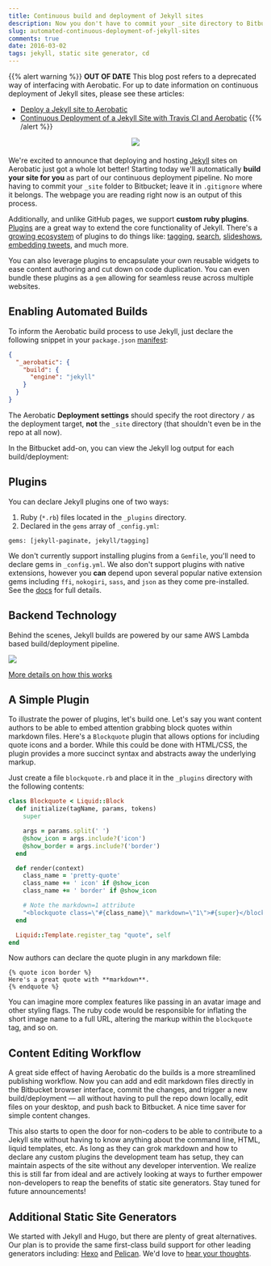 ```yaml
---
title: Continuous build and deployment of Jekyll sites
description: Now you don't have to commit your _site directory to Bitbucket. We'll automatically run jekyll build and push the compiled output.
slug: automated-continuous-deployment-of-jekyll-sites
comments: true
date: 2016-03-02
tags: jekyll, static site generator, cd
---
```


{{% alert warning %}}
**OUT OF DATE** This blog post refers to a deprecated way of interfacing with Aerobatic. For up to date information on continuous deployment of Jekyll sites, please see these articles:

* [Deploy a Jekyll site to Aerobatic](/docs/static-site-generators/#jekyll)
* [Continuous Deployment of a Jekyll Site with Travis CI and Aerobatic](/blog/jekyll-travis-github-aerobatic/)
{{% /alert %}}

<div style="text-align: center; margin-bottom: 20px;">
<img src="////www.aerobatic.com/media/logos/jekyll.png" style="max-width: 100%; max-height: 200px;">
</div>

We're excited to announce that deploying and hosting [Jekyll](https://jekyllrb.com/) sites on Aerobatic just got a whole lot better! Starting today we'll automatically **build your site for you** as part of our continuous deployment pipeline. No more having to commit your `_site` folder to Bitbucket; leave it in `.gitignore` where it belongs. The webpage you are reading right now is an output of this process.

Additionally, and unlike GitHub pages, we support **custom ruby plugins**. [Plugins](https://jekyllrb.com/docs/plugins/) are a great way to extend the core functionality of Jekyll. There's a [growing ecosystem](http://www.jekyll-plugins.com/) of plugins to do things like: [tagging](http://www.jekyll-plugins.com/plugins/jekyll-tagging), [search](http://www.jekyll-plugins.com/plugins/simple-jekyll-search), [slideshows](http://www.jekyll-plugins.com/plugins/jekyll-slideshow), [embedding tweets](http://www.jekyll-plugins.com/plugins/jekyll-tweet-tag), and much more.

You can also leverage plugins to encapsulate your own reusable widgets to ease content authoring and cut down on code duplication. You can even bundle these plugins as a `gem` allowing for seamless reuse across multiple websites.

## Enabling Automated Builds
To inform the Aerobatic build process to use Jekyll, just declare the following snippet in your `package.json` [manifest](/docs/configuration#website-manifest):

~~~json
{
  "_aerobatic": {
    "build": {
      "engine": "jekyll"
    }
  }
}
~~~

The Aerobatic **Deployment settings** should specify the root directory `/` as the deployment target, **not** the `_site` directory (that shouldn't even be in the repo at all now).

In the Bitbucket add-on, you can view the Jekyll log output for each build/deployment:

## Plugins
You can declare Jekyll plugins one of two ways:

1. Ruby (`*.rb`) files located in the `_plugins` directory.
2. Declared in the `gems` array of `_config.yml`:

~~~text
gems: [jekyll-paginate, jekyll/tagging]
~~~

We don't currently support installing plugins from a `Gemfile`, you'll need to declare gems in `_config.yml`. We also don't support plugins with native extensions, however you **can** depend upon several popular native extension gems including `ffi`, `nokogiri`, `sass`, and `json` as they come pre-installed. See the [docs](docs/static-generators#jekyll) for full details.

## Backend Technology

Behind the scenes, Jekyll builds are powered by our same AWS Lambda based build/deployment pipeline.

<img src="//www.aerobatic.com/media/diagrams/lambda-deploy-diagram.png" class="screenshot"/>

[More details on how this works](/docs/static-generators#lambda-backend)

## A Simple Plugin
To illustrate the power of plugins, let's build one. Let's say you want content authors to be able to embed attention grabbing block quotes within markdown files. Here's a `Blockquote` plugin that allows options for including quote icons and a border. While this could be done with HTML/CSS, the plugin provides a more succinct syntax and abstracts away the underlying markup.

Just create a file `blockquote.rb` and place it in the `_plugins` directory with the following contents:

~~~ruby
class Blockquote < Liquid::Block
  def initialize(tagName, params, tokens)
    super

    args = params.split(' ')
    @show_icon = args.include?('icon')
    @show_border = args.include?('border')
  end

  def render(context)
    class_name = 'pretty-quote'
    class_name += ' icon' if @show_icon
    class_name += ' border' if @show_icon

    # Note the markdown=1 attribute
    "<blockquote class=\"#{class_name}\" markdown=\"1\">#{super}</blockquote>"
  end

  Liquid::Template.register_tag "quote", self
end
~~~

Now authors can declare the quote plugin in any markdown file:

~~~text
{% quote icon border %}
Here's a great quote with **markdown**.
{% endquote %}
~~~

You can imagine more complex features like passing in an avatar image and other styling flags. The ruby code would be responsible for inflating the short image name to a full URL, altering the markup within the `blockquote` tag, and so on.

## Content Editing Workflow
A great side effect of having Aerobatic do the builds is a more streamlined publishing workflow. Now you can add and edit markdown files directly in the Bitbucket browser interface, commit the changes, and trigger a new build/deployment &mdash; all without having to pull the repo down locally, edit files on your desktop, and push back to Bitbucket. A nice time saver for simple content changes.

This also starts to open the door for non-coders to be able to contribute to a Jekyll site without having to know anything about the command line, HTML, liquid templates, etc. As long as they can grok markdown and how to declare any custom plugins the development team has setup, they can maintain aspects of the site without any developer intervention. We realize this is still far from ideal and are actively looking at ways to further empower non-developers to reap the benefits of static site generators. Stay tuned for future announcements!

## Additional Static Site Generators
We started with Jekyll and Hugo, but there are plenty of great alternatives. Our plan is to provide the same first-class build support for other leading generators including: [Hexo](https://hexo.io/) and [Pelican](http://blog.getpelican.com/). We'd love to [hear your thoughts](https://aerobatic.atlassian.net/servicedesk/customer/portal/1).
